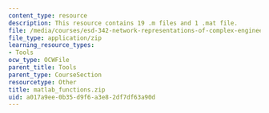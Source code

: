 ```yaml
---
content_type: resource
description: This resource contains 19 .m files and 1 .mat file.
file: /media/courses/esd-342-network-representations-of-complex-engineering-systems-spring-2010/a017a9ee0b35d9f6a3e82df7df63a90d_matlab_functions.zip
file_type: application/zip
learning_resource_types:
- Tools
ocw_type: OCWFile
parent_title: Tools
parent_type: CourseSection
resourcetype: Other
title: matlab_functions.zip
uid: a017a9ee-0b35-d9f6-a3e8-2df7df63a90d
---
```

